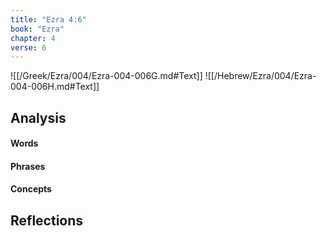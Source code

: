 ```yaml
---
title: "Ezra 4:6"
book: "Ezra"
chapter: 4
verse: 6
---
```

![[/Greek/Ezra/004/Ezra-004-006G.md#Text]]
![[/Hebrew/Ezra/004/Ezra-004-006H.md#Text]]

## Analysis

#### Words

#### Phrases

#### Concepts

## Reflections
